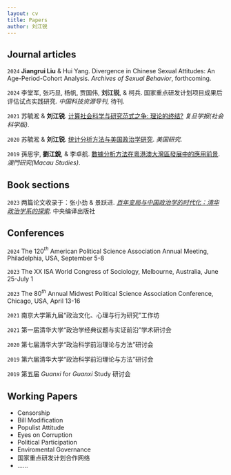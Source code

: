 ```yaml
---
layout: cv
title: Papers
author: 刘江锐
---
```

## Journal articles

`2024`
__Jiangrui Liu__ & Hui Yang. Divergence in Chinese Sexual Attitudes: An Age-Period-Cohort Analysis. _Archives of Sexual Behavior_, forthcoming.

`2024`
李堂军, 张巧显, 杨帆, 贾国伟, __刘江锐__, & 柯兵. 国家重点研发计划项目成果后评估试点实践研究. _中国科技资源导刊_, 待刊.

`2021`
苏毓淞 & __刘江锐__. [计算社会科学与研究范式之争: 理论的终结?](https://is.gd/Xz2rWW) _复旦学报(社会科学版)_.

`2020`
苏毓淞 & __刘江锐__. [统计分析方法与美国政治学研究](https://is.gd/bf5ort). _美国研究_.

`2019`
孫思宇, __劉江銳__, & 李卓航. [數據分析方法在粵港澳大灣區發展中的應用前景](https://is.gd/81IHTa). _澳門研究(Macau Studies)_.
&nbsp;

## Book sections

`2023`
两篇论文收录于：张小劲 & 景跃进. _[百年变局与中国政治学的时代化：清华政治学系的探索](https://mp.weixin.qq.com/s/HOKiUL22dz56fcH-e3JMhg)_. 中央编译出版社
&nbsp;
## Conferences
`2024`
The 120$^{th}$ American Political Science Association Annual Meeting, Philadelphia, USA, September 5-8

`2023`
The XX ISA World Congress of Sociology, Melbourne, Australia, June 25-July 1

`2023`
The 80$^{th}$ Annual Midwest Political Science Association Conference, Chicago, USA, April 13-16

`2021`
南京大学第九届“政治文化、心理与行为研究”工作坊

`2021`
第一届清华大学“政治学经典议题与实证前沿”学术研讨会

`2020`
第七届清华大学“政治科学前沿理论与方法”研讨会

`2019`
第六届清华大学“政治科学前沿理论与方法”研讨会

`2019`
第五届 *Guanxi* for *Guanxi* Study 研讨会
&nbsp;
## Working Papers
* Censorship
* Bill Modification 
* Populist Attitude
* Eyes on Corruption
* Political Participation 
* Enviromental Governance
* 国家重点研发计划合作网络
* ……
